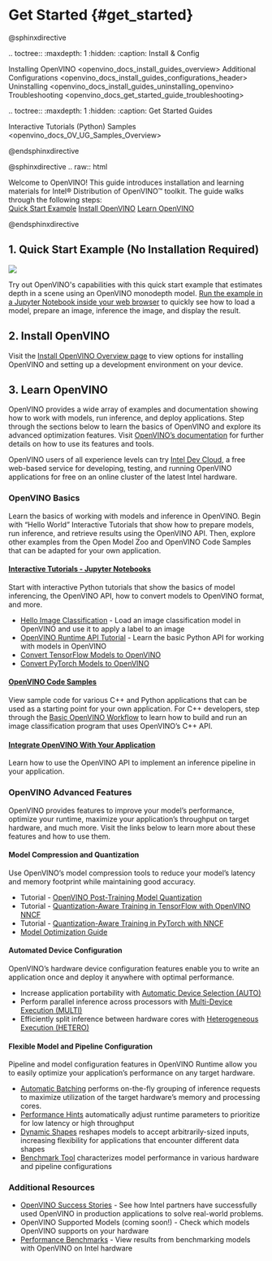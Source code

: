 # Get Started {#get_started}

@sphinxdirective

.. toctree::
   :maxdepth: 1
   :hidden:
   :caption: Install & Config
   
   Installing OpenVINO <openvino_docs_install_guides_overview>
   Additional Configurations <openvino_docs_install_guides_configurations_header>
   Uninstalling <openvino_docs_install_guides_uninstalling_openvino>
   Troubleshooting <openvino_docs_get_started_guide_troubleshooting>
   
.. toctree::
   :maxdepth: 1
   :hidden:
   :caption: Get Started Guides
   
   Interactive Tutorials (Python) <tutorials>
   Samples <openvino_docs_OV_UG_Samples_Overview>


@endsphinxdirective
 
@sphinxdirective
.. raw:: html

   <link rel="stylesheet" type="text/css" href="_static/css/getstarted_style.css">
   
   <p id="GSG_introtext">Welcome to OpenVINO! This guide introduces installation and learning materials for Intel® Distribution of OpenVINO™ toolkit. The guide walks through the following steps:<br />
     <a href="https://mybinder.org/v2/gh/openvinotoolkit/openvino_notebooks/HEAD?filepath=notebooks%2F201-vision-monodepth%2F201-vision-monodepth.ipynb" >Quick Start Example</a>
     <a href="openvino_docs_install_guides_overview.html" >Install OpenVINO</a>
     <a href="#learn-openvino" >Learn OpenVINO</a>
   </p>
   <div style="clear:both;"> </div> 
   
@endsphinxdirective

## <a name="quick-start-example"></a>1. Quick Start Example (No Installation Required)

<img src="https://user-images.githubusercontent.com/15709723/127752390-f6aa371f-31b5-4846-84b9-18dd4f662406.gif">

Try out OpenVINO's capabilities with this quick start example that estimates depth in a scene using an OpenVINO monodepth model. <a href="https://mybinder.org/v2/gh/openvinotoolkit/openvino_notebooks/HEAD?filepath=notebooks%2F201-vision-monodepth%2F201-vision-monodepth.ipynb">Run the example in a Jupyter Notebook inside your web browser</a> to quickly see how to load a model, prepare an image, inference the image, and display the result.

   
## <a name="install-openvino"></a>2. Install OpenVINO
   
Visit the <a href="openvino_docs_install_guides_overview.html">Install OpenVINO Overview page</a> to view options for installing OpenVINO and setting up a development environment on your device.
   
## <a name="get-started-tutorials"></a>3. Learn OpenVINO
   
OpenVINO provides a wide array of examples and documentation showing how to work with models, run inference, and deploy applications. Step through the sections below to learn the basics of OpenVINO and explore its advanced optimization features. Visit <a href="documentation.html">OpenVINO’s documentation</a> for further details on how to use its features and tools.
   
OpenVINO users of all experience levels can try <a href="https://www.intel.com/content/www/us/en/developer/tools/devcloud/edge/overview.html">Intel Dev Cloud</a>, a free web-based service for developing, testing, and running OpenVINO applications for free on an online cluster of the latest Intel hardware.


### <a name="openvino-basics"></a>OpenVINO Basics
Learn the basics of working with models and inference in OpenVINO. Begin with “Hello World” Interactive Tutorials that show how to prepare models, run inference, and retrieve results using the OpenVINO API. Then, explore other examples from the Open Model Zoo and OpenVINO Code Samples that can be adapted for your own application.
   

#### <a href="tutorials.html"><ins>Interactive Tutorials - Jupyter Notebooks</ins></a>
Start with interactive Python tutorials that show the basics of model inferencing, the OpenVINO API, how to convert models to OpenVINO format, and more.
* <a href="001-hello-world-with-output.html">Hello Image Classification</a> - Load an image classification model in OpenVINO and use it to apply a label to an image
* <a href="002-openvino-api-with-output.html">OpenVINO Runtime API Tutorial</a> - Learn the basic Python API for working with models in OpenVINO
* <a href="101-tensorflow-to-openvino-with-output.html">Convert TensorFlow Models to OpenVINO</a>
* <a href="102-pytorch-onnx-to-openvino-with-output.html">Convert PyTorch Models to OpenVINO</a>

#### <a href="openvino_docs_OV_UG_Samples_Overview.html"><ins>OpenVINO Code Samples</ins></a>
View sample code for various C++ and Python applications that can be used as a starting point for your own application. For C++ developers, step through the <a href="openvino_docs_get_started_get_started_demos.html">Basic OpenVINO Workflow</a> to learn how to build and run an image classification program that uses OpenVINO’s C++ API.
      
#### <a href="openvino_docs_OV_UG_Integrate_OV_with_your_application.html"><ins>Integrate OpenVINO With Your Application</ins></a>
Learn how to use the OpenVINO API to implement an inference pipeline in your application.


### <a name="openvino-advanced-features"></a>OpenVINO Advanced Features
OpenVINO provides features to improve your model’s performance, optimize your runtime, maximize your application’s throughput on target hardware, and much more. Visit the links below to learn more about these features and how to use them.

#### Model Compression and Quantization
Use OpenVINO’s model compression tools to reduce your model’s latency and memory footprint while maintaining good accuracy.
* Tutorial - <a href="111-detection-quantization-with-output.html">OpenVINO Post-Training Model Quantization</a>
* Tutorial - <a href="305-tensorflow-quantization-aware-training-with-output.html">Quantization-Aware Training in TensorFlow with OpenVINO NNCF</a>
* Tutorial - <a href="302-pytorch-quantization-aware-training-with-output.html">Quantization-Aware Training in PyTorch with NNCF</a>
* <a href="openvino_docs_model_optimization_guide.html">Model Optimization Guide</a>

#### Automated Device Configuration
OpenVINO’s hardware device configuration features enable you to write an application once and deploy it anywhere with optimal performance.
* Increase application portability with <a href="openvino_docs_OV_UG_supported_plugins_AUTO.html">Automatic Device Selection (AUTO)</a>
* Perform parallel inference across processors with <a href="openvino_docs_OV_UG_Running_on_multiple_devices.html">Multi-Device Execution (MULTI)</a>
* Efficiently split inference between hardware cores with <a href="openvino_docs_OV_UG_Hetero_execution.html">Heterogeneous Execution (HETERO)</a>

#### Flexible Model and Pipeline Configuration
Pipeline and model configuration features in OpenVINO Runtime allow you to easily optimize your application’s performance on any target hardware.
* <a href="openvino_docs_OV_UG_Automatic_Batching.html">Automatic Batching</a> performs on-the-fly grouping of inference requests to maximize utilization of the target hardware’s memory and processing cores.
* <a href="openvino_docs_OV_UG_Performance_Hints.html">Performance Hints</a> automatically adjust runtime parameters to prioritize for low latency or high throughput
* <a href="openvino_docs_OV_UG_DynamicShapes.html">Dynamic Shapes</a> reshapes models to accept arbitrarily-sized inputs, increasing flexibility for applications that encounter different data shapes
* <a href="openvino_inference_engine_tools_benchmark_tool_README.html">Benchmark Tool</a> characterizes model performance in various hardware and pipeline configurations
   
### <a name="additional-resources"></a>Additional Resources
* <a href="https://www.intel.com/content/www/us/en/internet-of-things/ai-in-production/success-stories.html">OpenVINO Success Stories</a> - See how Intel partners have successfully used OpenVINO in production applications to solve real-world problems.
* OpenVINO Supported Models (coming soon!) - Check which models OpenVINO supports on your hardware
* <a href="openvino_docs_performance_benchmarks.html">Performance Benchmarks</a> - View results from benchmarking models with OpenVINO on Intel hardware
